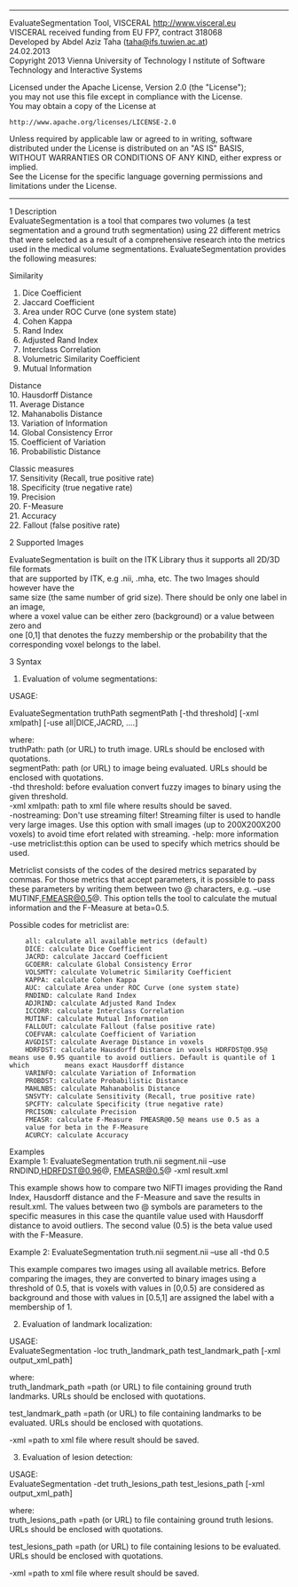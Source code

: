 ********************************************************************************
EvaluateSegmentation Tool, VISCERAL http://www.visceral.eu  
VISCERAL received funding from EU FP7, contract 318068   
Developed by Abdel Aziz Taha (taha@ifs.tuwien.ac.at)   
24.02.2013  
Copyright 2013 Vienna University of Technology I
nstitute of Software Technology and Interactive Systems  

Licensed under the Apache License, Version 2.0 (the "License");  
you may not use this file except in compliance with the License.  
You may obtain a copy of the License at  

    http://www.apache.org/licenses/LICENSE-2.0

Unless required by applicable law or agreed to in writing, software  
distributed under the License is distributed on an "AS IS" BASIS,  
WITHOUT WARRANTIES OR CONDITIONS OF ANY KIND, either express or implied.  
See the License for the specific language governing permissions and  
limitations under the License.  
********************************************************************************  

1 Description  
EvaluateSegmentation is a tool that compares two volumes (a test segmentation and a ground truth segmentation) using 22 different metrics that were selected as a result of a comprehensive research into the metrics used in the medical volume segmentations. EvaluateSegmentation provides the following measures:  
 
Similarity  
1.	Dice Coefficient  
2.	Jaccard Coefficient  
3.	Area under ROC Curve (one system state)  
4.	Cohen Kappa  
5.	Rand Index  
6.	Adjusted Rand Index  
7.	Interclass Correlation  
8.	Volumetric Similarity Coefficient  
9.	Mutual Information

Distance   
10.	Hausdorff Distance  
11.	Average Distance  
12.	Mahanabolis Distance  
13.	Variation of Information  
14.	Global Consistency Error  
15.	Coefficient of Variation  
16.	Probabilistic Distance

Classic measures  
17.	Sensitivity (Recall, true positive rate)  
18.	Specificity (true negative rate)  
19.	Precision  
20.	F-Measure  
21.	Accuracy  
22.	Fallout (false positive rate)  

2 Supported Images  

EvaluateSegmentation is built on the ITK Library thus it supports all 2D/3D file formats   
that are supported by ITK, e.g .nii, .mha, etc. The two Images should however have the  
same size (the same number of grid size). There should be only one label in an image,  
where a voxel value can be either zero (background) or a value between zero and  
one [0,1] that denotes the fuzzy membership or the probability that the  
corresponding voxel belongs to the label.  

3 Syntax

1) Evaluation of volume segmentations:

USAGE: 

EvaluateSegmentation truthPath segmentPath [-thd threshold] [-xml xmlpath] [-use all|DICE,JACRD, ....]

where:  
truthPath:	path (or URL) to truth image. URLs should be enclosed with quotations.  
segmentPath:	path (or URL) to image being evaluated. URLs should be enclosed with quotations.  
-thd threshold:	before evaluation convert fuzzy images to binary using the given threshold.  
-xml xmlpath:	path to xml file where results should be saved.  
-nostreaming:	Don't use streaming filter! Streaming filter is used to handle very large images. Use this option with small images (up to 200X200X200 voxels) to avoid time efort related with streaming.
-help:		more information  
-use metriclist:this option can be used to specify which metrics should be used. 

Metriclist consists of the codes of the desired metrics separated by commas. For those metrics that accept parameters, it is possible to pass these parameters  by writing them between two @ characters, e.g. –use MUTINF,FMEASR@0.5@. This option tells the tool to calculate the mutual information and the F-Measure at beta=0.5.

Possible codes for metriclist are:  

		all: calculate all available metrics (default)  
		DICE: calculate Dice Coefficient  
		JACRD: calculate Jaccard Coefficient  
		GCOERR: calculate Global Consistency Error  
		VOLSMTY: calculate Volumetric Similarity Coefficient  
		KAPPA: calculate Cohen Kappa  
		AUC: calculate Area under ROC Curve (one system state)  
		RNDIND: calculate Rand Index  
		ADJRIND: calculate Adjusted Rand Index  
		ICCORR: calculate Interclass Correlation   
		MUTINF: calculate Mutual Information  
		FALLOUT: calculate Fallout (false positive rate)  
		COEFVAR: calculate Coefficient of Variation  
		AVGDIST: calculate Average Distance in voxels 
		HDRFDST: calculate Hausdorff Distance in voxels HDRFDST@0.95@ means use 0.95 quantile to avoid outliers. Default is quantile of 1 which  		means exact Hausdorff distance  
		VARINFO: calculate Variation of Information  
		PROBDST: calculate Probabilistic Distance  
		MAHLNBS: calculate Mahanabolis Distance  
		SNSVTY: calculate Sensitivity (Recall, true positive rate)  
		SPCFTY: calculate Specificity (true negative rate)  
		PRCISON: calculate Precision  
		FMEASR: calculate F-Measure  FMEASR@0.5@ means use 0.5 as a  
		value for beta in the F-Measure  
		ACURCY: calculate Accuracy  

Examples  
Example 1: EvaluateSegmentation truth.nii segment.nii –use RNDIND,HDRFDST@0.96@, FMEASR@0.5@ -xml result.xml

This example shows how to compare two NIFTI images providing the Rand Index, Hausdorff distance and the F-Measure and save the results in result.xml. The values between two @ symbols are parameters to the specific  measures in this case the quantile value used with Hausdorff distance to avoid outliers. The second value (0.5) is the beta value used with the F-Measure.

Example 2: EvaluateSegmentation truth.nii segment.nii –use all  -thd 0.5  

This example compares two images using all available metrics. Before comparing the images, they are converted to binary images using a threshold of 0.5, that is voxels with values in [0,0.5) are considered as background and those with values in [0.5,1] are assigned the label with a membership of 1. 

2) Evaluation of landmark localization:

USAGE:  
EvaluateSegmentation -loc truth_landmark_path test_landmark_path [-xml output_xml_path]

where:  
truth_landmark_path =path (or URL) to file containing ground truth landmarks. URLs should be enclosed with quotations.

test_landmark_path =path (or URL) to file containing landmarks to be evaluated. URLs should be enclosed with quotations.

-xml =path to xml file where result should be saved.

3) Evaluation of lesion detection:

USAGE:  
EvaluateSegmentation -det truth_lesions_path test_lesions_path [-xml output_xml_path]

where:  
truth_lesions_path =path (or URL) to file containing ground truth lesions. URLs should be enclosed with quotations.

test_lesions_path =path (or URL) to file containing lesions to be evaluated. URLs should be enclosed with quotations.

-xml =path to xml file where result should be saved.
